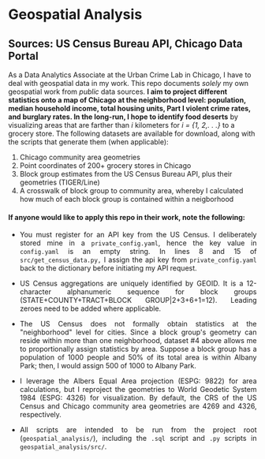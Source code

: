 # Geospatial Analysis
## Sources: US Census Bureau API, Chicago Data Portal

As a Data Analytics Associate at the Urban Crime Lab in Chicago, I have to deal with geospatial data in my work. This repo documents *solely* my own geospatial work from *public* data sources. **I aim to project different statistics onto a map of Chicago at the neighborhood level: population, median household income, total housing units, Part I violent crime rates, and burglary rates. In the long-run, I hope to identify food deserts** by visualizing areas that are farther than *i* kilometers for *i = {1, 2,. . .}* to a grocery store. The following datasets are available for download, along with the scripts that generate them (when applicable):

1. Chicago community area geometries
2. Point coordinates of 200+ grocery stores in Chicago
3. Block group estimates from the US Census Bureau API, plus their geometries (TIGER/Line)
4. A crosswalk of block group to community area, whereby I calculated how much of each block group is contained within a neigborhood

#### If anyone would like to apply this repo in their work, note the following:
<div style="text-align: justify;">
  
- You must register for an API key from the US Census. I deliberately stored mine in a `private_config.yaml`, hence the key value in `config.yaml` is an empty string. In lines 8 and 15 of `src/get_census_data.py,` I assign the api key from `private_config.yaml` back to the dictionary before initiating my API request.
- US Census aggregations are uniquely identified by GEOID. It is a 12-character alphanumeric sequence for block groups (STATE+COUNTY+TRACT+BLOCK GROUP|2+3+6+1=12). Leading zeroes need to be added where applicable.

- The US Census does not formally obtain statistics at the "neighborhood" level for cities. Since a block group's geometry can reside within more than one neighborhood, dataset #4 above allows me to proportionally assign statistics by area. Suppose a block group has a population of 1000 people and 50% of its total area is within Albany Park; then, I would assign 500 of 1000 to Albany Park.

- I leverage the Albers Equal Area projection (ESPG: 9822) for area calculations, but I reproject the geometries to World Geodetic System 1984 (ESPG: 4326) for visualization. By default, the CRS of the US Census and Chicago community area geometries are 4269 and 4326, respectively.

- All scripts are intended to be run from the project root (`geospatial_analysis/`), including the `.sql` script and `.py` scripts in `geospatial_analysis/src/`.
</div>

